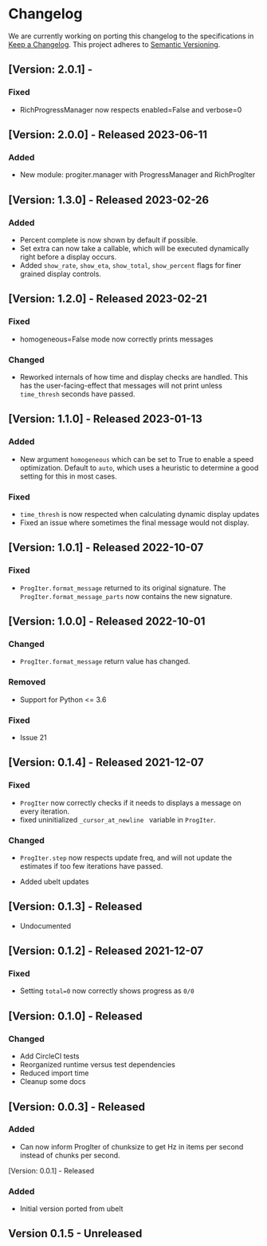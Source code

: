 # Changelog

We are currently working on porting this changelog to the specifications in
[Keep a Changelog](https://keepachangelog.com/en/1.0.0/).
This project adheres to [Semantic Versioning](https://semver.org/spec/v2.0.0.html).

## [Version: 2.0.1] - 

### Fixed
* RichProgressManager now respects enabled=False and verbose=0

## [Version: 2.0.0] - Released 2023-06-11

### Added

* New module: progiter.manager with ProgressManager and RichProgIter


## [Version: 1.3.0] - Released 2023-02-26

### Added

* Percent complete is now shown by default if possible.
* Set extra can now take a callable, which will be executed dynamically right
  before a display occurs.
* Added `show_rate`, `show_eta`, `show_total`, `show_percent` flags for finer
  grained display controls.


## [Version: 1.2.0] - Released 2023-02-21

### Fixed
* homogeneous=False mode now correctly prints messages

### Changed
* Reworked internals of how time and display checks are handled. This has the
  user-facing-effect that messages will not print unless `time_thresh` seconds
  have passed.

## [Version: 1.1.0] - Released 2023-01-13  

### Added
* New argument `homogeneous` which can be set to True to enable a speed
  optimization. Default to `auto`, which uses a heuristic to determine a good
  setting for this in most cases.

### Fixed
* `time_thresh` is now respected when calculating dynamic display updates
* Fixed an issue where sometimes the final message would not display.


## [Version: 1.0.1] - Released 2022-10-07 

### Fixed
* `ProgIter.format_message` returned to its original signature. The
  `ProgIter.format_message_parts` now contains the new signature.


## [Version: 1.0.0] - Released 2022-10-01

### Changed
* `ProgIter.format_message` return value has changed.

### Removed
* Support for Python <= 3.6

### Fixed
* Issue 21

## [Version: 0.1.4] - Released 2021-12-07

### Fixed
* `ProgIter` now correctly checks if it needs to displays a message on every iteration.
* fixed uninitialized `_cursor_at_newline ` variable in `ProgIter`.

### Changed
* `ProgIter.step` now respects update freq, and will not update the estimates
  if too few iterations have passed.

* Added ubelt updates


## [Version: 0.1.3] - Released

* Undocumented


## [Version: 0.1.2] - Released 2021-12-07

### Fixed 
* Setting `total=0` now correctly shows progress as `0/0`


## [Version: 0.1.0] - Released 

### Changed 
* Add CircleCI tests
* Reorganized runtime versus test dependencies
* Reduced import time
* Cleanup some docs
 

## [Version: 0.0.3] - Released

### Added
* Can now inform ProgIter of chunksize to get Hz in items per second instead of chunks per second.

[Version: 0.0.1] - Released

### Added
* Initial version ported from ubelt
## Version 0.1.5 - Unreleased


